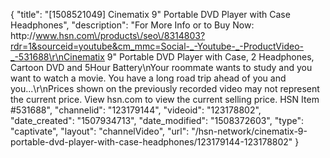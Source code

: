 {
    "title": "[1508521049] Cinematix 9\" Portable DVD Player with Case   Headphones",
    "description": "For More Info or to Buy Now: http:\/\/www.hsn.com\/products\/seo\/8314803?rdr=1&sourceid=youtube&cm_mmc=Social-_-Youtube-_-ProductVideo-_-531688\r\nCinematix 9\" Portable DVD Player with Case, 2 Headphones, Cartoon DVD and 5Hour Battery\nYour roommate wants to study and you want to watch a movie. You have a long road trip ahead of you and you...\r\nPrices shown on the previously recorded video may not represent the current price.  View hsn.com to view the current selling price. HSN Item #531688",
    "channelid": "123179144",
    "videoid": "123178802",
    "date_created": "1507934713",
    "date_modified": "1508372603",
    "type": "captivate",
    "layout": "channelVideo",
    "url": "\/hsn-network\/cinematix-9-portable-dvd-player-with-case-headphones\/123179144-123178802"
}